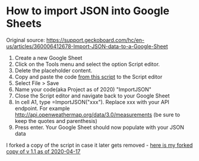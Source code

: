 # How to import JSON into Google Sheets

Original source: https://support.geckoboard.com/hc/en-us/articles/360006412678-Import-JSON-data-to-a-Google-Sheet

1. Create a new Google Sheet
2. Click on the Tools menu and select the option Script editor.
3. Delete the placeholder content.
4. Copy and paste the code [from this script](https://gist.github.com/paulgambill/cacd19da95a1421d3164) to the Script editor
5. Select File > Save
6. Name your code(aka Project as of 2020) "ImportJSON"
7. Close the Script editor and navigate back to your Google Sheet
8. In cell A1, type =ImportJSON("xxx"). Replace xxx with your API endpoint. For example http://api.openweathermap.org/data/3.0/measurements (be sure to keep the quotes and parenthesis)
9. Press enter. Your Google Sheet should now populate with your JSON data

I forked a copy of the script in case it later gets removed - [here is my forked copy of v 1.1 as of 2020-04-17](https://gist.github.com/bigtoga/1f66c125e1133e0650c64c47a0863790)

